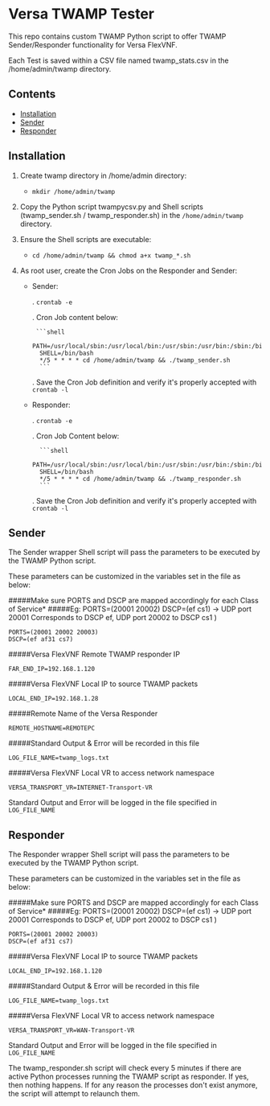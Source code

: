 # Versa TWAMP Tester

This repo contains custom TWAMP Python script to offer TWAMP Sender/Responder functionality for Versa FlexVNF.

Each Test is saved within a CSV file named twamp_stats.csv in the /home/admin/twamp directory.

## Contents

- [Installation](#installation)
- [Sender](#sender)
- [Responder](#responder)


## Installation

1. Create twamp directory in /home/admin directory:
    - `mkdir /home/admin/twamp`

2. Copy the Python script twampycsv.py and Shell scripts (twamp_sender.sh / twamp_responder.sh) in the 
`/home/admin/twamp` directory.

3. Ensure the Shell scripts are executable:
    - `cd /home/admin/twamp && chmod a+x twamp_*.sh`

4. As root user, create the Cron Jobs on the Responder and Sender:

    - Sender:
    
        . `crontab -e`
        
        . Cron Job content below:
        
           ```shell
            PATH=/usr/local/sbin:/usr/local/bin:/usr/sbin:/usr/bin:/sbin:/bin
            SHELL=/bin/bash
            */5 * * * * cd /home/admin/twamp && ./twamp_sender.sh
            ```
        . Save the Cron Job definition and verify it's properly accepted with `crontab -l`
    
    - Responder:
    
        . `crontab -e`
        
        . Cron Job Content below:
        
            ```shell
            PATH=/usr/local/sbin:/usr/local/bin:/usr/sbin:/usr/bin:/sbin:/bin
            SHELL=/bin/bash
            */5 * * * * cd /home/admin/twamp && ./twamp_responder.sh
            ```
        
        . Save the Cron Job definition and verify it's properly accepted with `crontab -l`

## Sender

The Sender wrapper Shell script will pass the parameters to be executed by the TWAMP Python script.

These parameters can be customized in the variables set in the file as below:

#####Make sure PORTS and DSCP are mapped accordingly for each Class of Service*
#####Eg: PORTS=(20001 20002) DSCP=(ef cs1) -> UDP port 20001 Corresponds to DSCP ef, UDP port 20002 to DSCP cs1 )
```
PORTS=(20001 20002 20003)
DSCP=(ef af31 cs7)
```

#####Versa FlexVNF Remote TWAMP responder IP
```
FAR_END_IP=192.168.1.120
```

#####Versa FlexVNF Local IP to source TWAMP packets
```
LOCAL_END_IP=192.168.1.28
```

#####Remote Name of the Versa Responder
```
REMOTE_HOSTNAME=REMOTEPC
```

#####Standard Output & Error will be recorded in this file
```
LOG_FILE_NAME=twamp_logs.txt
```

#####Versa FlexVNF Local VR to access network namespace
```
VERSA_TRANSPORT_VR=INTERNET-Transport-VR
```

Standard Output and Error will be logged in the file specified in `LOG_FILE_NAME`


## Responder

The Responder wrapper Shell script will pass the parameters to be executed by the TWAMP Python script.

These parameters can be customized in the variables set in the file as below:

#####Make sure PORTS and DSCP are mapped accordingly for each Class of Service*
#####Eg: PORTS=(20001 20002) DSCP=(ef cs1) -> UDP port 20001 Corresponds to DSCP ef, UDP port 20002 to DSCP cs1 )
```
PORTS=(20001 20002 20003)
DSCP=(ef af31 cs7)
```

#####Versa FlexVNF Local IP to source TWAMP packets
```
LOCAL_END_IP=192.168.1.120
```

#####Standard Output & Error will be recorded in this file
```
LOG_FILE_NAME=twamp_logs.txt
```

#####Versa FlexVNF Local VR to access network namespace
```
VERSA_TRANSPORT_VR=WAN-Transport-VR
```

Standard Output and Error will be logged in the file specified in `LOG_FILE_NAME`

The twamp_responder.sh script will check every 5 minutes if there are active Python processes running the TWAMP 
script as responder. If yes, then nothing happens. If for any reason the processes don't exist anymore, the script will 
attempt to relaunch them.